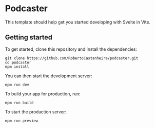 # Podcaster

This template should help get you started developing with Svelte in Vite.

## Getting started

To get started, clone this repository and install the dependencies:

```
git clone https://github.com/RobertoCastanheira/podcaster.git
cd podcaster
npm install
```

You can then start the development server:

`npm run dev`

To build your app for production, run:

`npm run build`

To start the production server:

`npm run preview`
